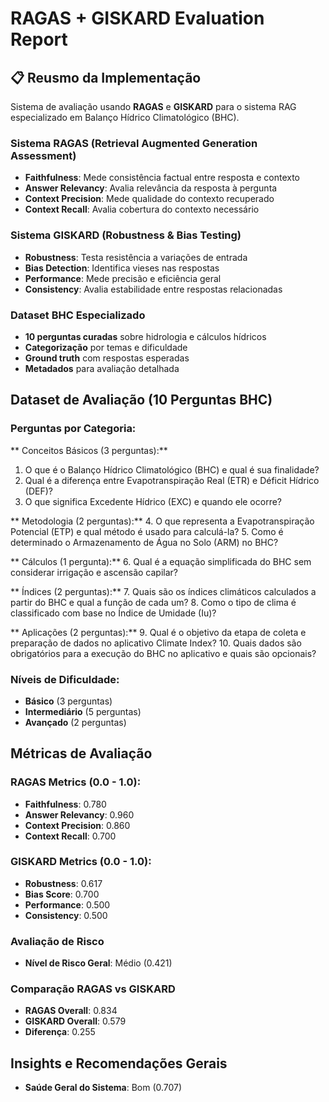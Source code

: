 # RAGAS + GISKARD Evaluation Report

## 📋 Reusmo da Implementação

Sistema de avaliação usando **RAGAS** e **GISKARD** para o sistema RAG especializado em Balanço Hídrico Climatológico (BHC).

###  Sistema RAGAS (Retrieval Augmented Generation Assessment)

* **Faithfulness**: Mede consistência factual entre resposta e contexto
* **Answer Relevancy**: Avalia relevância da resposta à pergunta
* **Context Precision**: Mede qualidade do contexto recuperado
* **Context Recall**: Avalia cobertura do contexto necessário

###  Sistema GISKARD (Robustness & Bias Testing)

* **Robustness**: Testa resistência a variações de entrada
* **Bias Detection**: Identifica vieses nas respostas
* **Performance**: Mede precisão e eficiência geral
* **Consistency**: Avalia estabilidade entre respostas relacionadas

###  Dataset BHC Especializado

* **10 perguntas curadas** sobre hidrologia e cálculos hídricos
* **Categorização** por temas e dificuldade
* **Ground truth** com respostas esperadas
* **Metadados** para avaliação detalhada

##  Dataset de Avaliação (10 Perguntas BHC)

### Perguntas por Categoria:

** Conceitos Básicos (3 perguntas):**

1. O que é o Balanço Hídrico Climatológico (BHC) e qual é sua finalidade?
2. Qual é a diferença entre Evapotranspiração Real (ETR) e Déficit Hídrico (DEF)?
3. O que significa Excedente Hídrico (EXC) e quando ele ocorre?

** Metodologia (2 perguntas):**
4\. O que representa a Evapotranspiração Potencial (ETP) e qual método é usado para calculá-la?
5\. Como é determinado o Armazenamento de Água no Solo (ARM) no BHC?

** Cálculos (1 pergunta):**
6\. Qual é a equação simplificada do BHC sem considerar irrigação e ascensão capilar?

** Índices (2 perguntas):**
7\. Quais são os índices climáticos calculados a partir do BHC e qual a função de cada um?
8\. Como o tipo de clima é classificado com base no Índice de Umidade (Iu)?

** Aplicações (2 perguntas):**
9\. Qual é o objetivo da etapa de coleta e preparação de dados no aplicativo Climate Index?
10\. Quais dados são obrigatórios para a execução do BHC no aplicativo e quais são opcionais?

### Níveis de Dificuldade:

* **Básico** (3 perguntas)
* **Intermediário** (5 perguntas)
* **Avançado** (2 perguntas)

## Métricas de Avaliação

### RAGAS Metrics (0.0 - 1.0):

* **Faithfulness**: 0.780
* **Answer Relevancy**: 0.960
* **Context Precision**: 0.860
* **Context Recall**: 0.700

### GISKARD Metrics (0.0 - 1.0):

* **Robustness**: 0.617
* **Bias Score**: 0.700
* **Performance**: 0.500
* **Consistency**: 0.500

### Avaliação de Risco

* **Nível de Risco Geral**: Médio (0.421)

### Comparação RAGAS vs GISKARD

* **RAGAS Overall**: 0.834
* **GISKARD Overall**: 0.579
* **Diferença**: 0.255

## Insights e Recomendações Gerais

* **Saúde Geral do Sistema**: Bom (0.707)